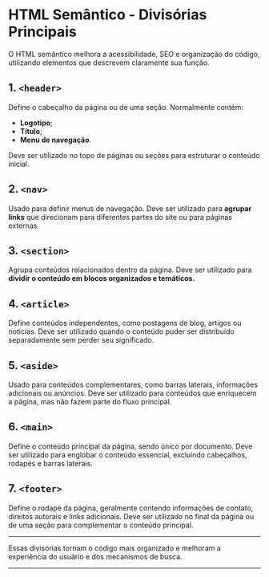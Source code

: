 # **HTML Semântico - Divisórias Principais**

O HTML semântico melhora a acessibilidade, SEO e organização do código, utilizando elementos que descrevem claramente sua função.

## 1. `<header>`
Define o cabeçalho da página ou de uma seção. 
Normalmente contém:

 - **Logotipo**; 
 - **Título**; 
 - **Menu de navegação**. 
 
 Deve ser utilizado no topo de páginas ou seções para estruturar o conteúdo inicial.

## 2. `<nav>`
Usado para definir menus de navegação. Deve ser utilizado para **agrupar links** que direcionam para diferentes partes do site ou para páginas externas.

## 3. `<section>`
Agrupa conteúdos relacionados dentro da página. Deve ser utilizado para **dividir o conteúdo em blocos organizados e temáticos.**

## 4. `<article>`
Define conteúdos independentes, como postagens de blog, artigos ou notícias. Deve ser utilizado quando o conteúdo puder ser distribuído separadamente sem perder seu significado.

## 5. `<aside>`
Usado para conteúdos complementares, como barras laterais, informações adicionais ou anúncios. Deve ser utilizado para conteúdos que enriquecem a página, mas não fazem parte do fluxo principal.

## 6. `<main>`
Define o conteúdo principal da página, sendo único por documento. Deve ser utilizado para englobar o conteúdo essencial, excluindo cabeçalhos, rodapés e barras laterais.

## 7. `<footer>`
Define o rodapé da página, geralmente contendo informações de contato, direitos autorais e links adicionais. Deve ser utilizado no final da página ou de uma seção para complementar o conteúdo principal.

---

Essas divisórias tornam o código mais organizado e melhoram a experiência do usuário e dos mecanismos de busca.

---
